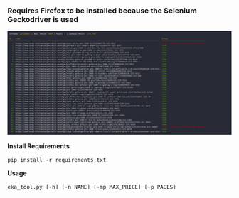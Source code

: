 <h3>Requires Firefox to be installed because the Selenium Geckodriver is used</h3>

![Preview Screenshot](./preview.png "Preview")

**Install Requirements**<br>
```
pip install -r requirements.txt
```
**Usage**<br>
```
eka_tool.py [-h] [-n NAME] [-mp MAX_PRICE] [-p PAGES]
```
